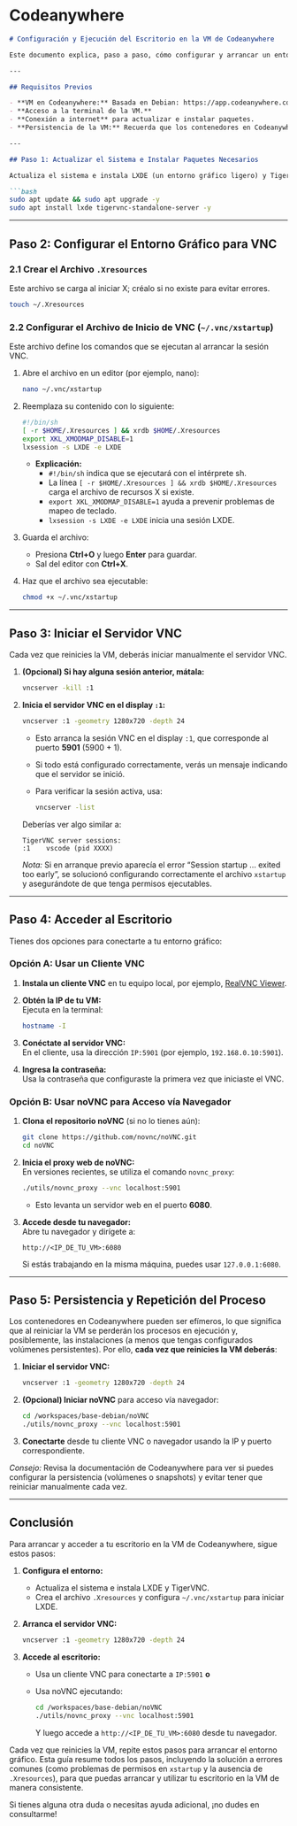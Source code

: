 # Codeanywhere
```markdown
# Configuración y Ejecución del Escritorio en la VM de Codeanywhere

Este documento explica, paso a paso, cómo configurar y arrancar un entorno gráfico (LXDE) en tu VM de Codeanywhere utilizando TigerVNC, así como cómo acceder a él (vía un cliente VNC o mediante noVNC en el navegador). Además, se incluyen los pasos para solucionar errores comunes y qué comandos ejecutar cada vez que reinicies la VM.

---

## Requisitos Previos

- **VM en Codeanywhere:** Basada en Debian: https://app.codeanywhere.com/
- **Acceso a la terminal de la VM.**
- **Conexión a internet** para actualizar e instalar paquetes.
- **Persistencia de la VM:** Recuerda que los contenedores en Codeanywhere pueden ser efímeros; asegúrate de revisar la documentación de la plataforma para mantener tus cambios si es necesario.

---

## Paso 1: Actualizar el Sistema e Instalar Paquetes Necesarios

Actualiza el sistema e instala LXDE (un entorno gráfico ligero) y TigerVNC (servidor VNC):

```bash
sudo apt update && sudo apt upgrade -y
sudo apt install lxde tigervnc-standalone-server -y
```

---

## Paso 2: Configurar el Entorno Gráfico para VNC

### 2.1 Crear el Archivo `.Xresources`

Este archivo se carga al iniciar X; créalo si no existe para evitar errores.

```bash
touch ~/.Xresources
```

### 2.2 Configurar el Archivo de Inicio de VNC (`~/.vnc/xstartup`)

Este archivo define los comandos que se ejecutan al arrancar la sesión VNC.

1. Abre el archivo en un editor (por ejemplo, nano):

   ```bash
   nano ~/.vnc/xstartup
   ```

2. Reemplaza su contenido con lo siguiente:

   ```sh
   #!/bin/sh
   [ -r $HOME/.Xresources ] && xrdb $HOME/.Xresources
   export XKL_XMODMAP_DISABLE=1
   lxsession -s LXDE -e LXDE
   ```

   - **Explicación:**
     - `#!/bin/sh` indica que se ejecutará con el intérprete sh.
     - La línea `[ -r $HOME/.Xresources ] && xrdb $HOME/.Xresources` carga el archivo de recursos X si existe.
     - `export XKL_XMODMAP_DISABLE=1` ayuda a prevenir problemas de mapeo de teclado.
     - `lxsession -s LXDE -e LXDE` inicia una sesión LXDE.

3. Guarda el archivo:
   - Presiona **Ctrl+O** y luego **Enter** para guardar.
   - Sal del editor con **Ctrl+X**.

4. Haz que el archivo sea ejecutable:

   ```bash
   chmod +x ~/.vnc/xstartup
   ```

---

## Paso 3: Iniciar el Servidor VNC

Cada vez que reinicies la VM, deberás iniciar manualmente el servidor VNC.

1. **(Opcional) Si hay alguna sesión anterior, mátala:**

   ```bash
   vncserver -kill :1
   ```

2. **Inicia el servidor VNC en el display `:1`:**

   ```bash
   vncserver :1 -geometry 1280x720 -depth 24
   ```

   - Esto arranca la sesión VNC en el display `:1`, que corresponde al puerto **5901** (5900 + 1).
   - Si todo está configurado correctamente, verás un mensaje indicando que el servidor se inició.
   - Para verificar la sesión activa, usa:

     ```bash
     vncserver -list
     ```

   Deberías ver algo similar a:

   ```
   TigerVNC server sessions:
   :1    vscode (pid XXXX)
   ```

   *Nota:* Si en arranque previo aparecía el error “Session startup … exited too early”, se solucionó configurando correctamente el archivo `xstartup` y asegurándote de que tenga permisos ejecutables.

---

## Paso 4: Acceder al Escritorio

Tienes dos opciones para conectarte a tu entorno gráfico:

### Opción A: Usar un Cliente VNC

1. **Instala un cliente VNC** en tu equipo local, por ejemplo, [RealVNC Viewer](https://www.realvnc.com/en/connect/download/viewer/).
2. **Obtén la IP de tu VM:**  
   Ejecuta en la terminal:

   ```bash
   hostname -I
   ```

3. **Conéctate al servidor VNC:**  
   En el cliente, usa la dirección `IP:5901` (por ejemplo, `192.168.0.10:5901`).
4. **Ingresa la contraseña:**  
   Usa la contraseña que configuraste la primera vez que iniciaste el VNC.

### Opción B: Usar noVNC para Acceso vía Navegador

1. **Clona el repositorio noVNC** (si no lo tienes aún):

   ```bash
   git clone https://github.com/novnc/noVNC.git
   cd noVNC
   ```

2. **Inicia el proxy web de noVNC:**  
   En versiones recientes, se utiliza el comando `novnc_proxy`:

   ```bash
   ./utils/novnc_proxy --vnc localhost:5901
   ```

   - Esto levanta un servidor web en el puerto **6080**.
3. **Accede desde tu navegador:**  
   Abre tu navegador y dirígete a:

   ```
   http://<IP_DE_TU_VM>:6080
   ```

   Si estás trabajando en la misma máquina, puedes usar `127.0.0.1:6080`.

---

## Paso 5: Persistencia y Repetición del Proceso

Los contenedores en Codeanywhere pueden ser efímeros, lo que significa que al reiniciar la VM se perderán los procesos en ejecución y, posiblemente, las instalaciones (a menos que tengas configurados volúmenes persistentes). Por ello, **cada vez que reinicies la VM deberás**:

1. **Iniciar el servidor VNC:**

   ```bash
   vncserver :1 -geometry 1280x720 -depth 24
   ```

2. **(Opcional) Iniciar noVNC** para acceso vía navegador:

   ```bash
   cd /workspaces/base-debian/noVNC
   ./utils/novnc_proxy --vnc localhost:5901
   ```

3. **Conectarte** desde tu cliente VNC o navegador usando la IP y puerto correspondiente.

*Consejo:* Revisa la documentación de Codeanywhere para ver si puedes configurar la persistencia (volúmenes o snapshots) y evitar tener que reiniciar manualmente cada vez.

---

## Conclusión

Para arrancar y acceder a tu escritorio en la VM de Codeanywhere, sigue estos pasos:

1. **Configura el entorno:**
   - Actualiza el sistema e instala LXDE y TigerVNC.
   - Crea el archivo `.Xresources` y configura `~/.vnc/xstartup` para iniciar LXDE.
2. **Arranca el servidor VNC:**

   ```bash
   vncserver :1 -geometry 1280x720 -depth 24
   ```

3. **Accede al escritorio:**
   - Usa un cliente VNC para conectarte a `IP:5901` **o**
   - Usa noVNC ejecutando:

     ```bash
     cd /workspaces/base-debian/noVNC
     ./utils/novnc_proxy --vnc localhost:5901
     ```
     
     Y luego accede a `http://<IP_DE_TU_VM>:6080` desde tu navegador.

Cada vez que reinicies la VM, repite estos pasos para arrancar el entorno gráfico. Esta guía resume todos los pasos, incluyendo la solución a errores comunes (como problemas de permisos en `xstartup` y la ausencia de `.Xresources`), para que puedas arrancar y utilizar tu escritorio en la VM de manera consistente.

Si tienes alguna otra duda o necesitas ayuda adicional, ¡no dudes en consultarme!
```
